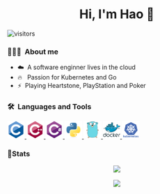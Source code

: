<h1 align="center">Hi, I'm Hao 👋</h1>

![visitors](https://visitor-badge.glitch.me/badge?page_id=haoruan.haoruan)

<h3>👨🏽‍💻&nbsp;&nbsp;About&nbsp;me</h3>

- ☁️ &nbsp;A software enginner lives in the cloud
- 🔥 &nbsp;&nbsp;Passion for Kubernetes and Go
- ⚡ &nbsp;Playing Heartstone, PlayStation and Poker

<h3>🛠️&nbsp;&nbsp;Languages&nbsp;and&nbsp;Tools</h3>
<p align="left">
    <a href="https://www.cprogramming.com/" target="_blank"> <img src="https://raw.githubusercontent.com/devicons/devicon/master/icons/c/c-original.svg" alt="c" width="40" height="40"/> </a>
    <a href="https://www.w3schools.com/cpp/" target="_blank"> <img src="https://raw.githubusercontent.com/devicons/devicon/master/icons/cplusplus/cplusplus-original.svg" alt="cplusplus" width="40" height="40"/> </a>
    <a href="https://docs.microsoft.com/en-us/dotnet/csharp/" target="_blank"> <img src="https://github.com/devicons/devicon/raw/master/icons/csharp/csharp-original.svg" alt="csharp" width="40" height="40"/> </a>
    <a href="https://www.python.org" target="_blank"> <img src="https://raw.githubusercontent.com/devicons/devicon/master/icons/python/python-original.svg" alt="python" width="40" height="40"/> </a>
    <a href="https://golang.org" target="_blank"> <img src="https://raw.githubusercontent.com/devicons/devicon/master/icons/go/go-original.svg" alt="go" width="40" height="40"/> </a>
    <a href="https://www.docker.com/" target="_blank"> <img src="https://raw.githubusercontent.com/devicons/devicon/master/icons/docker/docker-original-wordmark.svg" alt="docker" width="40" height="40"/> </a>
    <a href="https://kubernetes.io" target="_blank"> <img src="https://raw.githubusercontent.com/devicons/devicon/master/icons/kubernetes/kubernetes-plain-wordmark.svg" alt="kubernetes" width="40" height="40"/> </a>
</p>

<h3>‍🚀Stats</h3>
<p align="center"><img src ="https://github-readme-stats.vercel.app/api?username=haoruan&show_icons=true&count_private=true"/></p>
<p align="center"><img src="https://github-readme-stats.vercel.app/api/top-langs/?username=haoruan&layout=compact"/></p>
